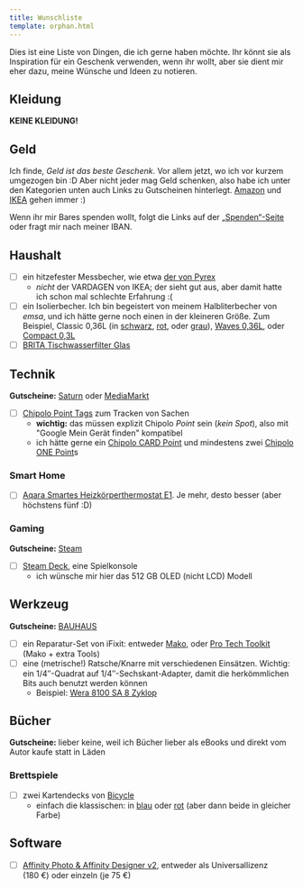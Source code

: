 ```yaml
---
title: Wunschliste
template: orphan.html
---
```


Dies ist eine Liste von Dingen, die ich gerne haben möchte. Ihr könnt sie als Inspiration für ein Geschenk verwenden, wenn ihr wollt, aber sie dient mir eher dazu, meine Wünsche und Ideen zu notieren.

<!-- **Siehe auch:** [mein Amazon-Wunschzettel](https://www.amazon.de/hz/wishlist/ls/THKDXOZALSBS). Er beinhaltet u. a. Produkte aus dieser Liste. **Aber:** überlegt bitte, die Produkte direkt vom Hersteller oder bei kleineren, lokalen Läden zu holen. -->

## Kleidung

**KEINE KLEIDUNG!**

## Geld

Ich finde, _Geld ist das beste Geschenk_. Vor allem jetzt, wo ich vor kurzem umgezogen bin :D Aber nicht jeder mag Geld schenken, also habe ich unter den Kategorien unten auch Links zu Gutscheinen hinterlegt. [Amazon](https://www.amazon.de/dp/B07Q1JNC7R/) und [IKEA](https://www.ikea.com/de/de/customer-service/geschenkkarten-gutscheine-pub4423c690) gehen immer :)

<!-- Da würde ich mich auch über Geschenkkarten von [Saturn](https://www.saturn.de/de/specials/gutscheincard#gutschein), [Amazon](https://www.amazon.de/dp/B07Q1JNC7R/) oder [IKEA](https://www.ikea.com/de/de/customer-service/geschenkkarten-gutscheine-pub4423c690) sehr freuen.

Ein anderer Wunsch auf meiner Liste ist ein [Steam Deck](https://store.steampowered.com/steamdeck), also über [Steam-Geschenkkarten](https://store.steampowered.com/digitalgiftcards/?l=german) würde ich mich ebenfalls freuen :) -->

Wenn ihr mir Bares spenden wollt, folgt die Links auf der [„Spenden“-Seite](@/donate.md) oder fragt mir nach meiner IBAN.

## Haushalt

- [ ] ein hitzefester Messbecher, wie etwa [der von Pyrex](https://www.pyrex.eu/de-eu/products/klassisches-broc-glas-messgerat?variant=49597409296709)
  - _nicht_ der VARDAGEN von IKEA; der sieht gut aus, aber damit hatte ich schon mal schlechte Erfahrung :(
- [ ] ein Isolierbecher. Ich bin begeistert von meinem Halbliterbecher von _emsa_, und ich hätte gerne noch einen in der kleineren Größe. Zum Beispiel, Classic 0,36L (in [schwarz](https://www.amazon.de/dp/B0BW8SR17S), [rot](https://www.amazon.de/dp/B0BW8Q7VZM), oder [grau](https://www.amazon.de/dp/B0BW8Q8N17)), [Waves 0,36L](https://www.amazon.de/dp/B0BW8NHDFX), oder [Compact 0,3L](https://www.amazon.de/dp/B08GM7GK8J)
- [ ] [BRITA Tischwasserfilter Glas](https://www.brita.de/produkte/tischwasserfilter-glas/1051157)

## Technik

**Gutscheine:** [Saturn](https://www.saturn.de/de/specials/gutscheincard#gutschein) oder [MediaMarkt](https://www.mediamarkt.de/de/specials/geschenkkarte)

- [ ] [Chipolo Point Tags](https://chipolo.net/de/products/category/chipolo-point) zum Tracken von Sachen
  - **wichtig:** das müssen explizit Chipolo _Point_ sein (_kein Spot_), also mit "Google Mein Gerät finden" kompatibel
  - ich hätte gerne ein [Chipolo CARD Point](https://chipolo.net/de/products/chipolo-card-point) und mindestens zwei [Chipolo ONE Point](https://chipolo.net/de/products/chipolo-one-point)s

### Smart Home

- [ ] [Aqara Smartes Heizkörperthermostat E1](https://amzn.eu/d/8PKiiBB). Je mehr, desto besser (aber höchstens fünf :D)
<!-- - [ ] [Raspberry Pi 5](https://www.raspberrypi.com/products/raspberry-pi-5/), mit entweder 4 GB oder 8 GB RAM, oder die Accesoires dafür:
  - [ ]  -->

### Gaming

**Gutscheine:** [Steam](https://store.steampowered.com/digitalgiftcards/?l=german)

- [ ] [Steam Deck](https://store.steampowered.com/steamdeck), eine Spielkonsole
  - ich wünsche mir hier das 512 GB OLED (nicht LCD) Modell

## Werkzeug

**Gutscheine:** [BAUHAUS](https://www.bauhaus.info/gutscheinkarte)

- [ ] ein Reparatur-Set von iFixit: entweder [Mako](https://www.ifixit.com/de-de/products/mako-driver-kit-64-precision-bits), oder [Pro Tech Toolkit](https://www.ifixit.com/de-de/products/pro-tech-toolkit) (Mako + extra Tools)
- [ ] eine (metrische!) Ratsche/Knarre mit verschiedenen Einsätzen. Wichtig: ein 1/4″-Quadrat auf 1/4″-Sechskant-Adapter, damit die herkömmlichen Bits auch benutzt werden können
  - Beispiel: [Wera 8100 SA 8 Zyklop](https://products.wera.de/de/knarren_und_zubehoer_die_zyklop-knarren_die_zyklop_knarren_1_4_die_zyklop_metal_knarre_switch_1_4_8100_sa_8.html)

## Bücher

**Gutscheine:** lieber keine, weil ich Bücher lieber als eBooks und direkt vom Autor kaufe statt in Läden

### Brettspiele

- [ ] zwei Kartendecks von [Bicycle](https://de.bicyclecards.com/)
  - einfach die klassischen: in [blau](https://de.bicyclecards.com/produkt/bicycle-rider-back-standard-index-807-classic-tuck-blau/) oder [rot](https://de.bicyclecards.com/produkt/bicycle-rider-back-standard-index-807-classic-tuck-rot/) (aber dann beide in gleicher Farbe)

## Software

<!-- - [ ] [Yoink](https://eternalstorms.at/yoink/mac) für macOS (9 €) -->

- [ ] [Affinity Photo & Affinity Designer v2](https://affinity.serif.com/affinity-pricing/), entweder als Universallizenz (180 €) oder einzeln (je 75 €)
